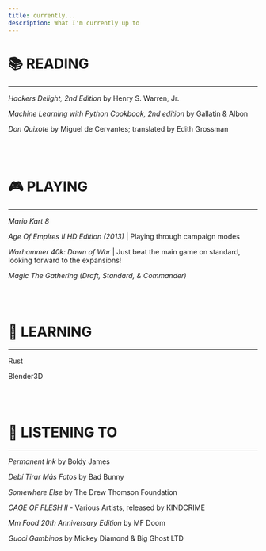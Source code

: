 ```yaml
---
title: currently...
description: What I'm currently up to
---
```


# 📚 **READING** 
---
*Hackers Delight, 2nd Edition* by Henry S. Warren, Jr.

*Machine Learning with Python Cookbook, 2nd edition* by Gallatin & Albon

*Don Quixote* by Miguel de Cervantes; translated by Edith Grossman

<br><br>

# 🎮 **PLAYING**
--------------------------------
*Mario Kart 8*

*Age Of Empires II HD Edition (2013)* | Playing through campaign modes

*Warhammer 40k: Dawn of War* | Just beat the main game on standard, looking forward to the expansions!

*Magic The Gathering (Draft, Standard, & Commander)*


<br><br>
# 📝 **LEARNING**

---
Rust

Blender3D

<br><br>
# 🎵 **LISTENING TO**

---

*Permanent Ink* by Boldy James

*Debí Tirar Más Fotos* by Bad Bunny

*Somewhere Else* by The Drew Thomson Foundation

*CAGE OF FLESH II* - Various Artists, released by KINDCRIME

*Mm Food 20th Anniversary Edition* by MF Doom

*Gucci Gambinos* by Mickey Diamond & Big Ghost LTD